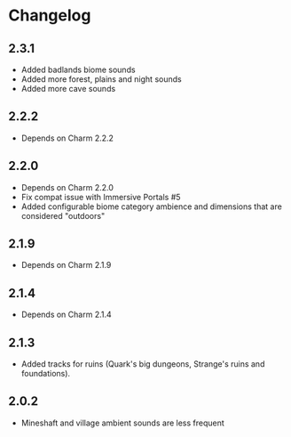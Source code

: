 # Changelog

## 2.3.1
* Added badlands biome sounds
* Added more forest, plains and night sounds
* Added more cave sounds

## 2.2.2
* Depends on Charm 2.2.2

## 2.2.0
* Depends on Charm 2.2.0
* Fix compat issue with Immersive Portals #5
* Added configurable biome category ambience and dimensions that are considered "outdoors"

## 2.1.9
* Depends on Charm 2.1.9

## 2.1.4
* Depends on Charm 2.1.4

## 2.1.3
* Added tracks for ruins (Quark's big dungeons, Strange's ruins and foundations).

## 2.0.2
* Mineshaft and village ambient sounds are less frequent